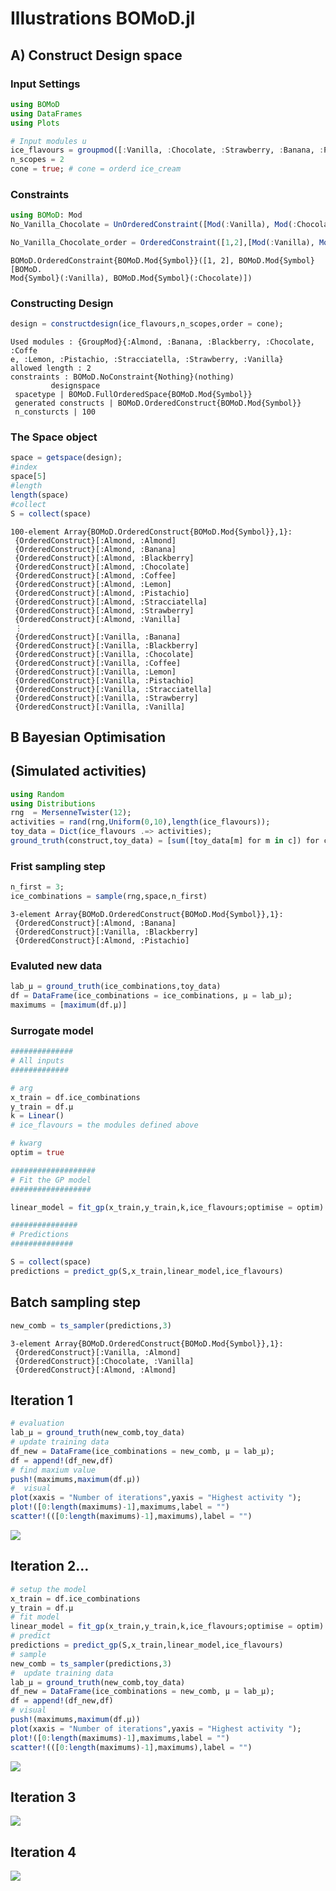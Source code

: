 # Illustrations BOMoD.jl


## A) Construct Design space


### Input Settings
````julia
using BOMoD
using DataFrames
using Plots

# Input modules u
ice_flavours = groupmod([:Vanilla, :Chocolate, :Strawberry, :Banana, :Pistachio, :Stracciatella, :Almond, :Blackberry, :Coffee, :Lemon]);
n_scopes = 2
cone = true; # cone = orderd ice_cream
````


### Constraints
````julia
using BOMoD: Mod
No_Vanilla_Chocolate = UnOrderedConstraint([Mod(:Vanilla), Mod(:Chocolate)])

No_Vanilla_Chocolate_order = OrderedConstraint([1,2],[Mod(:Vanilla), Mod(:Chocolate)]);
````


````
BOMoD.OrderedConstraint{BOMoD.Mod{Symbol}}([1, 2], BOMoD.Mod{Symbol}[BOMoD.
Mod{Symbol}(:Vanilla), BOMoD.Mod{Symbol}(:Chocolate)])
````





### Constructing Design
````julia
design = constructdesign(ice_flavours,n_scopes,order = cone);
````


````
Used modules : {GroupMod}{:Almond, :Banana, :Blackberry, :Chocolate, :Coffe
e, :Lemon, :Pistachio, :Stracciatella, :Strawberry, :Vanilla}
allowed length : 2
constraints : BOMoD.NoConstraint{Nothing}(nothing)
	 	 designspace
 spacetype | BOMoD.FullOrderedSpace{BOMoD.Mod{Symbol}}
 generated constructs | BOMoD.OrderedConstruct{BOMoD.Mod{Symbol}}
 n_consturcts | 100
````





###  The Space object
````julia
space = getspace(design);
#index
space[5]
#length
length(space)
#collect
S = collect(space)
````


````
100-element Array{BOMoD.OrderedConstruct{BOMoD.Mod{Symbol}},1}:
 {OrderedConstruct}[:Almond, :Almond]
 {OrderedConstruct}[:Almond, :Banana]
 {OrderedConstruct}[:Almond, :Blackberry]
 {OrderedConstruct}[:Almond, :Chocolate]
 {OrderedConstruct}[:Almond, :Coffee]
 {OrderedConstruct}[:Almond, :Lemon]
 {OrderedConstruct}[:Almond, :Pistachio]
 {OrderedConstruct}[:Almond, :Stracciatella]
 {OrderedConstruct}[:Almond, :Strawberry]
 {OrderedConstruct}[:Almond, :Vanilla]
 ⋮
 {OrderedConstruct}[:Vanilla, :Banana]
 {OrderedConstruct}[:Vanilla, :Blackberry]
 {OrderedConstruct}[:Vanilla, :Chocolate]
 {OrderedConstruct}[:Vanilla, :Coffee]
 {OrderedConstruct}[:Vanilla, :Lemon]
 {OrderedConstruct}[:Vanilla, :Pistachio]
 {OrderedConstruct}[:Vanilla, :Stracciatella]
 {OrderedConstruct}[:Vanilla, :Strawberry]
 {OrderedConstruct}[:Vanilla, :Vanilla]
````


## B Bayesian Optimisation


## (Simulated activities)
````julia
using Random
using Distributions
rng  = MersenneTwister(12);
activities = rand(rng,Uniform(0,10),length(ice_flavours));
toy_data = Dict(ice_flavours .=> activities);
ground_truth(construct,toy_data) = [sum([toy_data[m] for m in c]) for c in construct]
````


### Frist sampling step

````julia
n_first = 3;
ice_combinations = sample(rng,space,n_first)
````


````
3-element Array{BOMoD.OrderedConstruct{BOMoD.Mod{Symbol}},1}:
 {OrderedConstruct}[:Almond, :Banana]
 {OrderedConstruct}[:Vanilla, :Blackberry]
 {OrderedConstruct}[:Almond, :Pistachio]
````





### Evaluted new data

````julia
lab_μ = ground_truth(ice_combinations,toy_data)
df = DataFrame(ice_combinations = ice_combinations, μ = lab_μ);
maximums = [maximum(df.μ)]
````


### Surrogate model


````julia
##############
# All inputs
#############

# arg
x_train = df.ice_combinations
y_train = df.μ
k = Linear()
# ice_flavours = the modules defined above

# kwarg
optim = true

###################
# Fit the GP model
##################

linear_model = fit_gp(x_train,y_train,k,ice_flavours;optimise = optim)

###############
# Predictions
##############

S = collect(space)
predictions = predict_gp(S,x_train,linear_model,ice_flavours)
````




## Batch sampling step
````julia
new_comb = ts_sampler(predictions,3)
````


````
3-element Array{BOMoD.OrderedConstruct{BOMoD.Mod{Symbol}},1}:
 {OrderedConstruct}[:Vanilla, :Almond]
 {OrderedConstruct}[:Chocolate, :Vanilla]
 {OrderedConstruct}[:Almond, :Almond]
````





## Iteration 1
````julia
# evaluation
lab_μ = ground_truth(new_comb,toy_data)
# update training data
df_new = DataFrame(ice_combinations = new_comb, μ = lab_μ);
df = append!(df_new,df)
# find maxium value
push!(maximums,maximum(df.μ))
#  visual
plot(xaxis = "Number of iterations",yaxis = "Highest activity ");
plot!([0:length(maximums)-1],maximums,label = "")
scatter!(([0:length(maximums)-1],maximums),label = "")
````


![](figures/BOMoD_tutorial_10_1.png)



## Iteration 2...
````julia
# setup the model
x_train = df.ice_combinations
y_train = df.μ
# fit model
linear_model = fit_gp(x_train,y_train,k,ice_flavours;optimise = optim)
# predict
predictions = predict_gp(S,x_train,linear_model,ice_flavours)
# sample
new_comb = ts_sampler(predictions,3)
#  update training data
lab_μ = ground_truth(new_comb,toy_data)
df_new = DataFrame(ice_combinations = new_comb, μ = lab_μ);
df = append!(df_new,df)
# visual
push!(maximums,maximum(df.μ))
plot(xaxis = "Number of iterations",yaxis = "Highest activity ");
plot!([0:length(maximums)-1],maximums,label = "")
scatter!(([0:length(maximums)-1],maximums),label = "")
````


![](figures/BOMoD_tutorial_11_1.png)
## Iteration 3
![](figures/BOMoD_tutorial_12_1.png)
## Iteration 4
![](figures/BOMoD_tutorial_13_1.png)
